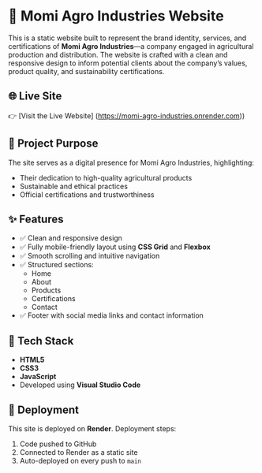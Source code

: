 # 🌾 Momi Agro Industries Website

This is a static website built to represent the brand identity, services, and certifications of **Momi Agro Industries**—a company engaged in agricultural production and distribution. The website is crafted with a clean and responsive design to inform potential clients about the company’s values, product quality, and sustainability certifications.

## 🌐 Live Site

👉 [Visit the Live Website] (https://momi-agro-industries.onrender.com))  


## 🎯 Project Purpose

The site serves as a digital presence for Momi Agro Industries, highlighting:
- Their dedication to high-quality agricultural products
- Sustainable and ethical practices
- Official certifications and trustworthiness

## ✨ Features

- ✅ Clean and responsive design  
- ✅ Fully mobile-friendly layout using **CSS Grid** and **Flexbox**  
- ✅ Smooth scrolling and intuitive navigation  
- ✅ Structured sections:
  - Home
  - About
  - Products
  - Certifications
  - Contact  
- ✅ Footer with social media links and contact information  

## 🧰 Tech Stack

- **HTML5**
- **CSS3**
- **JavaScript**
- Developed using **Visual Studio Code**


## 🚀 Deployment

This site is deployed on **Render**. Deployment steps:
1. Code pushed to GitHub
2. Connected to Render as a static site
3. Auto-deployed on every push to `main`


